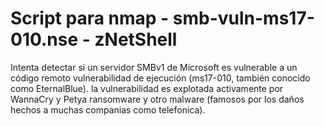 # Script para nmap - smb-vuln-ms17-010.nse - zNetShell
Intenta detectar si un servidor SMBv1 de Microsoft es vulnerable a un código remoto
vulnerabilidad de ejecución (ms17-010, también conocido como EternalBlue).
la vulnerabilidad es explotada activamente por WannaCry y Petya ransomware y otro malware (famosos por los daños hechos a muchas companias como telefonica).
